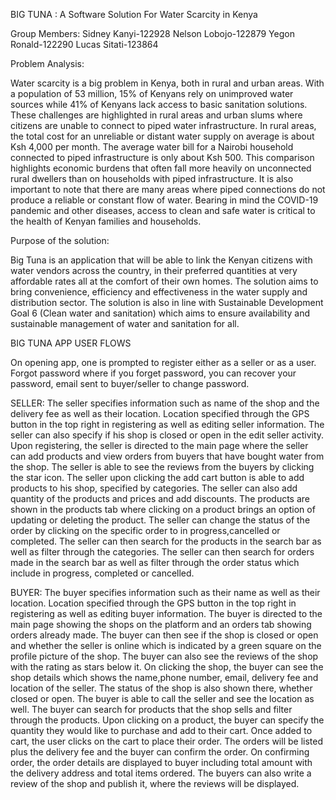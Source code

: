 BIG TUNA : A Software Solution For Water Scarcity in Kenya

Group Members:
Sidney Kanyi-122928
Nelson Lobojo-122879
Yegon Ronald-122290
Lucas Sitati-123864

Problem Analysis:

Water scarcity is a big problem in Kenya, both in rural and urban areas. 
With a population of 53 million, 15% of Kenyans rely on unimproved water sources while 41% of Kenyans lack access to basic sanitation solutions. 
These challenges are highlighted in rural areas and urban slums where citizens are unable to connect to piped water infrastructure.
In rural areas, the total cost for an unreliable or distant water supply on average is about Ksh 4,000 per month. 
The average water bill for a Nairobi household connected to piped infrastructure is only about Ksh 500. This comparison highlights economic burdens that often fall more heavily on unconnected rural dwellers than on households with piped infrastructure.
It is also important to note that there are many areas where piped connections do not produce a reliable or constant flow of water.
Bearing in mind the COVID-19 pandemic and other diseases, access to clean and safe water is critical to the health of Kenyan families and households. 

Purpose of the solution:

Big Tuna is an application that will be able to link the Kenyan citizens with water vendors across the country, in their preferred quantities at very affordable rates all at the comfort of their own homes. 
The solution aims to bring convenience, efficiency and effectiveness in the water supply and distribution sector. 
The solution is also in line with Sustainable Development Goal 6 (Clean water and sanitation) which aims to ensure availability and sustainable management of water and sanitation for all.


BIG TUNA APP USER FLOWS

On opening app, one is prompted to register either as a seller or as a user.
Forgot password where if you forget password, you can recover your password, email sent to buyer/seller to change password.

SELLER:
The seller specifies information such as name of the shop and the delivery fee as well as their location. Location specified through the GPS button in the top right in registering as well as editing seller information.
The seller can also specify if his shop is closed or open in the edit seller activity.
Upon registering, the seller is directed to the main page where the seller can add products and view orders from buyers that have bought water from the shop.
The seller is able to see the reviews from the buyers by clicking the star icon.
The seller upon clicking the add cart button is able to add products to his shop, specified by categories. The seller can also add quantity of the products and prices and add discounts.
The products are shown in the products tab where clicking on a product brings an option of updating or deleting the product.
The seller can change the status of the order by clicking on the specific order to in progress,cancelled or completed.
The seller can then search for the products in the search bar as well as filter through the categories.
The seller can then search for orders made in the search bar as well as filter through the order status which include in progress, completed or cancelled.


BUYER:
The buyer specifies information such as their name as well as their location. Location specified through the GPS button in the top right in registering as well as editing buyer information.
The buyer is directed to the main page showing the shops on the platform and an orders tab showing orders already made.
The buyer can then see if the shop is closed or open and whether the seller is online which is indicated by a green square on the profile picture of the shop.
The buyer can also see the reviews of the shop with the rating as stars below it.
On clicking the shop, the buyer can see the shop details which shows the name,phone number, email, delivery fee and location of the seller.
The status of the shop is also shown there, whether closed or open.
The buyer is able to call the seller and see the location as well.
The buyer can search for products that the shop sells and filter through the products.
Upon clicking on a product, the buyer can specify the quantity they would like to purchase and add to their cart.
Once added to cart, the user clicks on the cart to place their order.
The orders will be listed plus the delivery fee and the buyer can confirm the order.
On confirming order, the order details are displayed to buyer including total amount with the delivery address and total items ordered.
The buyers can also write a review of the shop and publish it, where the reviews will be displayed.


